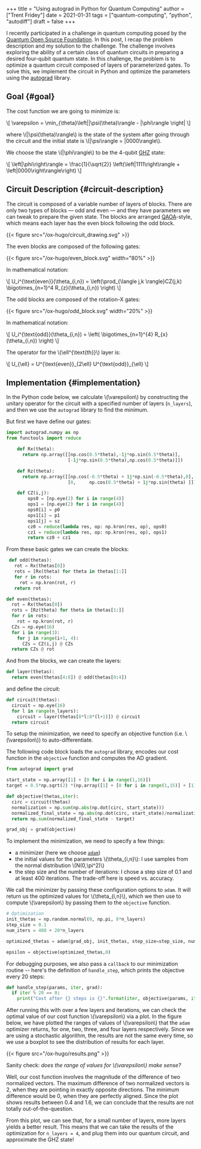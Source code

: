 +++
title = "Using autograd in Python for Quantum Computing"
author = ["Trent Fridey"]
date = 2021-01-31
tags = ["quantum-computing", "python", "autodiff"]
draft = false
+++

I recently participated in a challenge in quantum computing posed by the [Quantum Open Source Foundation](https://qosf.org).
In this post, I recap the problem description and my solution to the challenge.
The challenge involves exploring the ability of a certain class of quantum circuits in preparing a desired four-qubit quantum state.
In this challenge, the problem is to optimize a quantum circuit composed of layers of parameterized gates.
To solve this, we implement the circuit in Python and optimize the parameters using the [autograd](https://github.com/HIPS/autograd) library.


## Goal {#goal}

The cost function we are going to minimize is:

\\[
  \varepsilon = \min\_{\theta}\left||\psi(\theta)\rangle - |\phi\rangle \right|
  \\]

where \\(|\psi(\theta)\rangle\\) is the state of the system after going through the circuit and the initial state is \\(|\psi\rangle = |0000\rangle\\).

We choose the state \\(|\phi\rangle\\) to be the 4-qubit [GHZ](https://en.wikipedia.org/wiki/Greenberger%E2%80%93Horne%E2%80%93Zeilinger%5Fstate) state:

\\[
    \left|\phi\right\rangle = \frac{1}{\sqrt{2}} \left(\left|1111\right\rangle + \left|0000\right\rangle\right)
  \\]


## Circuit Description {#circuit-description}

The circuit is composed of a variable number of layers of blocks. There are only two types of blocks &mdash; odd and even &mdash; and they have parameters we can tweak to prepare the given state.
  The blocks are arranged [QAOA](https://arxiv.org/abs/1709.03489)-style, which means each layer has the even block following the odd block.

{{< figure src="/ox-hugo/circuit_drawing.svg" >}}

The even blocks are composed of the following gates:

{{< figure src="/ox-hugo/even_block.svg" width="80%" >}}

In mathematical notation:

\\[
U\_i^{\text{even}}(\theta\_{i,n}) = \left(\prod\_{\langle j,k \rangle}CZ(j,k) \bigotimes\_{n=1}^4 R\_{z}(\theta\_{i,n}) \right)
\\]

The odd blocks are composed of the rotation-X gates:

{{< figure src="/ox-hugo/odd_block.svg" width="20%" >}}

In mathematical notation:

\\[
U\_i^{\text{odd}}(\theta\_{i,n}) = \left( \bigotimes\_{n=1}^{4} R\_{x}(\theta\_{i,n}) \right)
\\]

The operator for the \\(\ell^{\text{th}}\\) layer is:

\\[
U\_{\ell} = U^{\text{even}}\_{2\ell} U^{\text{odd}}\_{\ell}
\\]


## Implementation {#implementation}

In the Python code below, we calculate \\(\varepsilon\\) by constructing the unitary operator for the circuit with a specified number of layers (`n_layers`), and then we use the `autograd` library to find the minimum.

But first we have define our gates:

```python
import autograd.numpy as np
from functools import reduce

    def Rx(theta):
      return np.array([[np.cos(0.5*theta),-1j*np.sin(0.5*theta)],
                       [-1j*np.sin(0.5*theta),np.cos(0.5*theta)]])

    def Rz(theta):
      return np.array([[np.cos(-0.5*theta) + 1j*np.sin(-0.5*theta),0],
                       [0,     np.cos(0.5*theta) + 1j*np.sin(theta) ]])

    def CZ(i,j):
        ops0 = [np.eye(2) for i in range(4)]
        ops1 = [np.eye(2) for i in range(4)]
        ops0[i] = p0
        ops1[i] = p1
        ops1[j] = sz
        cz0 = reduce(lambda res, op: np.kron(res, op), ops0)
        cz1 = reduce(lambda res, op: np.kron(res, op), ops1)
        return cz0 + cz1
```

From these basic gates we can create the blocks:

```python
 def odd(thetas):
   rot = Rx(thetas[0])
   rots = [Rx(theta) for theta in thetas[1:]]
   for r in rots:
     rot = np.kron(rot, r)
   return rot

def even(thetas):
  rot = Rx(thetas[0])
  rots = [Rz(theta) for theta in thetas[1:]]
  for r in rots:
    rot = np.kron(rot, r)
  CZs = np.eye(16)
  for i in range(3):
    for j in range(i+1, 4):
      CZs = CZ(i,j) @ CZs
  return CZs @ rot
```

And from the blocks, we can create the layers:

```python
def layer(thetas):
  return even(thetas[4:8]) @ odd(thetas[0:4])
```

and define the circuit:

```python
def circuit(thetas):
  circuit = np.eye(16)
  for l in range(n_layers):
    circuit = layer(thetas[8*l:8*(l+1)]) @ circuit
  return circuit
```

To setup the minimization, we need to specify an objective function (i.e. \\(\varepsilon\\)) to auto-differentiate.

The following code block loads the `autograd` library, encodes our cost function in the `objective` function and computes the AD gradient.

```python
from autograd import grad

start_state = np.array([1] + [0 for i in range(1,16)])
target = 0.5*np.sqrt(2) *(np.array([1] + [0 for i in range(1,15)] + [1]))

def objective(thetas,iter):
  circ = circuit(thetas)
  normalization = np.sum(np.abs(np.dot(circ, start_state)))
  normalized_final_state = np.abs(np.dot(circ, start_state)/normalization
  return np.sum(normalized_final_state - target)

grad_obj = grad(objective)
```

To implement the minimization, we need to specify a few things:

-   a minimizer (here we choose [`adam`](https://en.wikipedia.org/wiki/Stochastic%5Fgradient%5Fdescent#Adam))
-   the initial values for the parameters \\(\theta\_{i,n}\\):
    I use samples from the normal distribution \\(N(0,\pi^2)\\)
-   the step size and the number of iterations:
    I chose a step size of 0.1 and at least 400 iterations. The trade-off here is speed vs. accuracy.

We call the minimizer by passing these configuration options to `adam`. It will return us the optimized values for \\(\theta\_{i,n}\\), which we then use to compute \\(\varepsilon\\) by passing them to the `objective` function.

```python
# Optimization
init_thetas = np.random.normal(0, np.pi, 8*n_layers)
step_size = 0.1
num_iters = 400 + 20*n_layers

optimized_thetas = adam(grad_obj, init_thetas, step_size=step_size, num_iters=num_iters, callback=handle_step)

epsilon = objective(optimized_thetas,0)
```

For debugging purposes, we also pass a `callback` to our minimization routine -- here's the definition of `handle_step`, which prints the objective every 20 steps:

```python
def handle_step(params, iter, grad):
  if iter % 20 == 0:
    print("Cost after {} steps is {}".format(iter, objective(params, iter)))
```

After running this with over a few layers and iterations, we can check the optimal value of our cost function \\(\varepsilon\\) via a plot.
In the figure below, we have plotted the ranges of values of \\(\varepsilon\\) that the `adam` optimizer returns, for one, two, three, and four layers respectively.
Since we are using a stochastic algorithm, the results are not the same every time, so we use a boxplot to see the distribution of results for each layer.

{{< figure src="/ox-hugo/results.png" >}}

Sanity check: _does the range of values for \\(\varepsilon\\) make sense?_

Well, our cost function involves the magnitude of the difference of two normalized vectors.
The maximum difference of two normalized vectors is 2, when they are pointing in exactly opposite directions.
The minimum difference would be 0, when they are perfectly aligned.
Since the plot shows results between 0.4 and 1.6, we can conclude that the results are not totally out-of-the-question.

From this plot, we can see that, for a small number of layers, more layers yields a better result.
This means that we can take the results of the optimization for `n_layers = 4`, and plug them into our quantum circuit, and approximate the GHZ state!
